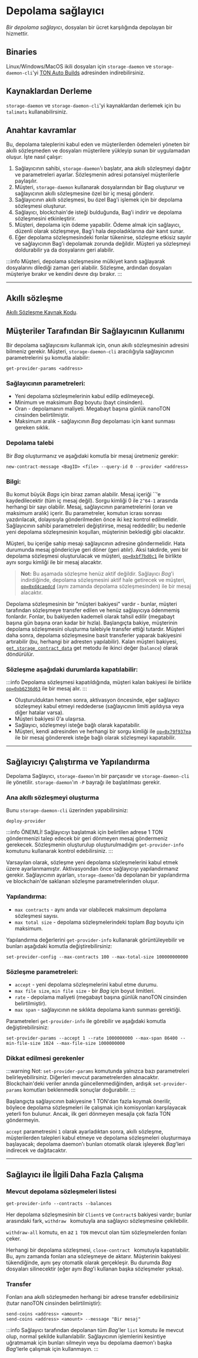 # Depolama sağlayıcı
*Bir depolama sağlayıcı*, dosyaları bir ücret karşılığında depolayan bir hizmettir.

## Binaries

Linux/Windows/MacOS ikili dosyaları için `storage-daemon` ve `storage-daemon-cli`'yi [TON Auto Builds](https://github.com/ton-blockchain/ton/releases/latest) adresinden indirebilirsiniz.

## Kaynaklardan Derleme

`storage-daemon` ve `storage-daemon-cli`'yi kaynaklardan derlemek için bu `talimatı` kullanabilirsiniz.

## Anahtar kavramlar
Bu, depolama taleplerini kabul eden ve müşterilerden ödemeleri yöneten bir akıllı sözleşmeden ve dosyaları müşterilere yükleyip sunan bir uygulamadan oluşur. İşte nasıl çalışır:

1. Sağlayıcının sahibi, `storage-daemon`'ı başlatır, ana akıllı sözleşmeyi dağıtır ve parametreleri ayarlar. Sözleşmenin adresi potansiyel müşterilerle paylaşılır.
2. Müşteri, `storage-daemon` kullanarak dosyalarından bir Bag oluşturur ve sağlayıcının akıllı sözleşmesine özel bir iç mesaj gönderir.
3. Sağlayıcının akıllı sözleşmesi, bu özel Bag'i işlemek için bir depolama sözleşmesi oluşturur.
4. Sağlayıcı, blockchain'de isteği bulduğunda, Bag'i indirir ve depolama sözleşmesini etkinleştirir.
5. Müşteri, depolama için ödeme yapabilir. Ödeme almak için sağlayıcı, düzenli olarak sözleşmeye, Bag'i hala depoladıklarına dair kanıt sunar.
6. Eğer depolama sözleşmesindeki fonlar tükenirse, sözleşme etkisiz sayılır ve sağlayıcının Bag'i depolamak zorunda değildir. Müşteri ya sözleşmeyi doldurabilir ya da dosyalarını geri alabilir.

:::info
Müşteri, depolama sözleşmesine mülkiyet kanıtı sağlayarak dosyalarını dilediği zaman geri alabilir. Sözleşme, ardından dosyaları müşteriye bırakır ve kendini devre dışı bırakır.
:::

---

## Akıllı sözleşme

[Akıllı Sözleşme Kaynak Kodu](https://github.com/ton-blockchain/ton/tree/master/storage/storage-daemon/smartcont).

## Müşteriler Tarafından Bir Sağlayıcının Kullanımı
Bir depolama sağlayıcısını kullanmak için, onun akıllı sözleşmesinin adresini bilmeniz gerekir. Müşteri, `storage-daemon-cli` aracılığıyla sağlayıcının parametrelerini şu komutla alabilir:
```
get-provider-params <address>
```

### Sağlayıcının parametreleri:

* Yeni depolama sözleşmelerinin kabul edilip edilmeyeceği.
* Minimum ve maksimum *Bag* boyutu (bayt cinsinden).
* Oran - depolamanın maliyeti. Megabayt başına günlük nanoTON cinsinden belirtilmiştir.
* Maksimum aralık - sağlayıcının *Bag* depolaması için kanıt sunması gereken sıklık.

### Depolama talebi

Bir *Bag* oluşturmanız ve aşağıdaki komutla bir mesaj üretmeniz gerekir:

```
new-contract-message <BagID> <file> --query-id 0 --provider <address>
```

### Bilgi:

Bu komut büyük *Bags* için biraz zaman alabilir. Mesaj içeriği ``'e kaydedilecektir (tüm iç mesaj değil). Sorgu kimliği 0 ile `2^64-1` arasında herhangi bir sayı olabilir. Mesaj, sağlayıcının parametrelerini (oran ve maksimum aralık) içerir. Bu parametreler, komutun icrası sonrası yazdırılacak, dolayısıyla gönderilmeden önce iki kez kontrol edilmelidir. Sağlayıcının sahibi parametreleri değiştirirse, mesaj reddedilir; bu nedenle yeni depolama sözleşmesinin koşulları, müşterinin beklediği gibi olacaktır.

Müşteri, bu içeriğe sahip mesajı sağlayıcının adresine göndermelidir. Hata durumunda mesaj göndericiye geri döner (geri atılır). Aksi takdirde, yeni bir depolama sözleşmesi oluşturulacak ve müşteri, [`op=0xbf7bd0c1`](https://github.com/ton-blockchain/ton/tree/testnet/storage/storage-daemon/smartcont/constants.fc#L3) ile birlikte aynı sorgu kimliği ile bir mesaj alacaktır.

> **Not:** Bu aşamada sözleşme henüz aktif değildir. Sağlayıcı *Bag*'i indirdiğinde, depolama sözleşmesini aktif hale getirecek ve müşteri, [`op=0xd4caedcd`](https://github.com/SpyCheese/ton/blob/tonstorage/storage/storage-daemon/smartcont/constants.fc#L4) (aynı zamanda depolama sözleşmesinden) ile bir mesaj alacaktır.

Depolama sözleşmesinin bir "müşteri bakiyesi" vardır - bunlar, müşteri tarafından sözleşmeye transfer edilen ve henüz sağlayıcıya ödenmemiş fonlardır. Fonlar, bu bakiyeden kademeli olarak tahsil edilir (megabayt başına gün başına oran kadar bir hızla). Başlangıçta bakiye, müşterinin depolama sözleşmesini oluşturma talebiyle transfer ettiği tutardır. Müşteri daha sonra, depolama sözleşmesine basit transferler yaparak bakiyesini artırabilir (bu, herhangi bir adresten yapılabilir). Kalan müşteri bakiyesi, [`get_storage_contract_data`](https://github.com/ton-blockchain/ton/tree/testnet/storage/storage-daemon/smartcont/storage-contract.fc#L222) get metodu ile ikinci değer (`balance`) olarak döndürülür.

### Sözleşme aşağıdaki durumlarda kapatılabilir:

:::info
Depolama sözleşmesi kapatıldığında, müşteri kalan bakiyesi ile birlikte [`op=0xb6236d63`](https://github.com/ton-blockchain/ton/tree/testnet/storage/storage-daemon/smartcont/constants.fc#L6) ile bir mesaj alır. 
:::

* Oluşturulduktan hemen sonra, aktivasyon öncesinde, eğer sağlayıcı sözleşmeyi kabul etmeyi reddederse (sağlayıcının limiti aşıldıysa veya diğer hatalar varsa).
* Müşteri bakiyesi 0'a ulaşırsa.
* Sağlayıcı, sözleşmeyi isteğe bağlı olarak kapatabilir.
* Müşteri, kendi adresinden ve herhangi bir sorgu kimliği ile [`op=0x79f937ea`](https://github.com/ton-blockchain/ton/tree/testnet/storage/storage-daemon/smartcont/constants.fc#L2) ile bir mesaj göndererek isteğe bağlı olarak sözleşmeyi kapatabilir.

---

## Sağlayıcıyı Çalıştırma ve Yapılandırma
Depolama Sağlayıcı, `storage-daemon`'ın bir parçasıdır ve `storage-daemon-cli` ile yönetilir. `storage-daemon`'ın `-P` bayrağı ile başlatılması gerekir.

### Ana akıllı sözleşmeyi oluşturma

Bunu `storage-daemon-cli` üzerinden yapabilirsiniz:
```
deploy-provider
```

:::info ÖNEMLİ!
Sağlayıcıyı başlatmak için belirtilen adrese 1 TON göndermenizi talep edecek bir geri dönmeyen mesaj göndermeniz gerekecek. Sözleşmenin oluşturulup oluşturulmadığını `get-provider-info` komutunu kullanarak kontrol edebilirsiniz.
:::

Varsayılan olarak, sözleşme yeni depolama sözleşmelerini kabul etmek üzere ayarlanmamıştır. Aktivasyondan önce sağlayıcıyı yapılandırmanız gerekir. Sağlayıcının ayarları, `storage-daemon`'da depolanan bir yapılandırma ve blockchain'de saklanan sözleşme parametrelerinden oluşur.

### Yapılandırma:
* `max contracts` - aynı anda var olabilecek maksimum depolama sözleşmesi sayısı.
* `max total size` - depolama sözleşmelerindeki toplam *Bag* boyutu için maksimum.

Yapılandırma değerlerini `get-provider-info` kullanarak görüntüleyebilir ve bunları aşağıdaki komutla değiştirebilirsiniz:
```
set-provider-config --max-contracts 100 --max-total-size 100000000000
```

### Sözleşme parametreleri:
* `accept` - yeni depolama sözleşmelerini kabul etme durumu.
* `max file size`, `min file size` - bir *Bag* için boyut limitleri.
* `rate` - depolama maliyeti (megabayt başına günlük nanoTON cinsinden belirtilmiştir).
* `max span` - sağlayıcının ne sıklıkta depolama kanıtı sunması gerektiği.

Parametreleri `get-provider-info` ile görebilir ve aşağıdaki komutla değiştirebilirsiniz:
```
set-provider-params --accept 1 --rate 1000000000 --max-span 86400 --min-file-size 1024 --max-file-size 1000000000
```

### Dikkat edilmesi gerekenler

:::warning
Not: `set-provider-params` komutunda yalnızca bazı parametreleri belirleyebilirsiniz. Diğerleri mevcut parametrelerden alınacaktır. Blockchain'deki veriler anında güncellenmediğinden, ardışık `set-provider-params` komutları beklenmedik sonuçlar doğurabilir.
:::

Başlangıçta sağlayıcının bakiyesine 1 TON'dan fazla koymak önerilir, böylece depolama sözleşmeleri ile çalışmak için komisyonları karşılayacak yeterli fon bulunur. Ancak, ilk geri dönmeyen mesajla çok fazla TON göndermeyin.

`accept` parametresini `1` olarak ayarladıktan sonra, akıllı sözleşme, müşterilerden talepleri kabul etmeye ve depolama sözleşmeleri oluşturmaya başlayacak; depolama daemon'ı bunları otomatik olarak işleyerek *Bag*'leri indirecek ve dağıtacaktır.

---

## Sağlayıcı ile İlgili Daha Fazla Çalışma

### Mevcut depolama sözleşmeleri listesi

```
get-provider-info --contracts --balances
```

Her depolama sözleşmesinin bir `Client$` ve `Contract$` bakiyesi vardır; bunlar arasındaki fark, `withdraw ` komutuyla ana sağlayıcı sözleşmesine çekilebilir.

`withdraw-all` komutu, en az `1 TON` mevcut olan tüm sözleşmelerden fonları çeker.

Herhangi bir depolama sözleşmesi, `close-contract ` komutuyla kapatılabilir. Bu, aynı zamanda fonları ana sözleşmeye de aktarır. Müşterinin bakiyesi tükendiğinde, aynı şey otomatik olarak gerçekleşir. Bu durumda *Bag* dosyaları silinecektir (eğer aynı *Bag*'i kullanan başka sözleşmeler yoksa).

### Transfer

Fonları ana akıllı sözleşmeden herhangi bir adrese transfer edebilirsiniz (tutar nanoTON cinsinden belirtilmiştir):
```
send-coins <address> <amount>
send-coins <address> <amount> --message "Bir mesaj"
```

:::info
Sağlayıcı tarafından depolanan tüm *Bag*'ler `list` komutu ile mevcut olup, normal şekilde kullanılabilir. Sağlayıcının işlemlerini kesintiye uğratmamak için bunları silmeyin veya bu depolama daemon'ı başka *Bag*'lerle çalışmak için kullanmayın.
:::